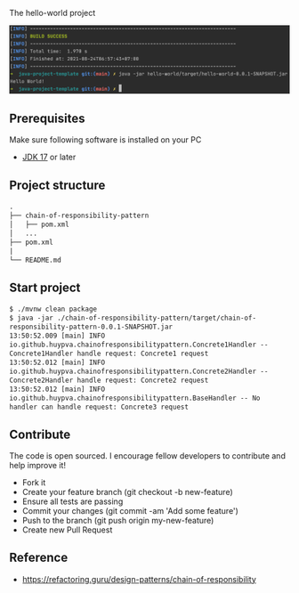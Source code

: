 The hello-world project

<div align="center">
    <img src="./assets/images/hello_world.png"/>
</div>

## Prerequisites
Make sure following software is installed on your PC
- [JDK 17](https://www.oracle.com/java/technologies/downloads/#java17) or later

## Project structure
```
.
├── chain-of-responsibility-pattern
│   ├── pom.xml
│   ...
├── pom.xml
|
└── README.md
```

## Start project

```shell
$ ./mvnw clean package
$ java -jar ./chain-of-responsibility-pattern/target/chain-of-responsibility-pattern-0.0.1-SNAPSHOT.jar
13:50:52.009 [main] INFO io.github.huypva.chainofresponsibilitypattern.Concrete1Handler -- Concrete1Handler handle request: Concrete1 request
13:50:52.012 [main] INFO io.github.huypva.chainofresponsibilitypattern.Concrete2Handler -- Concrete2Handler handle request: Concrete2 request
13:50:52.012 [main] INFO io.github.huypva.chainofresponsibilitypattern.BaseHandler -- No handler can handle request: Concrete3 request
```

## Contribute
The code is open sourced. I encourage fellow developers to contribute and help improve it!

- Fork it
- Create your feature branch (git checkout -b new-feature)
- Ensure all tests are passing
- Commit your changes (git commit -am 'Add some feature')
- Push to the branch (git push origin my-new-feature)
- Create new Pull Request

## Reference
- https://refactoring.guru/design-patterns/chain-of-responsibility